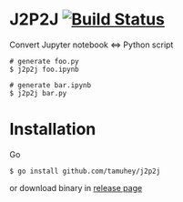 # J2P2J [![Build Status](https://travis-ci.org/tamuhey/j2p2j.svg?branch=master)](https://travis-ci.org/tamuhey/j2p2j)

Convert Jupyter notebook <=> Python script

```
# generate foo.py
$ j2p2j foo.ipynb
```

```
# generate bar.ipynb
$ j2p2j bar.py
```

# Installation

Go

```
$ go install github.com/tamuhey/j2p2j
```

or download binary in [release page](https://github.com/tamuhey/j2p2j/releases) 
